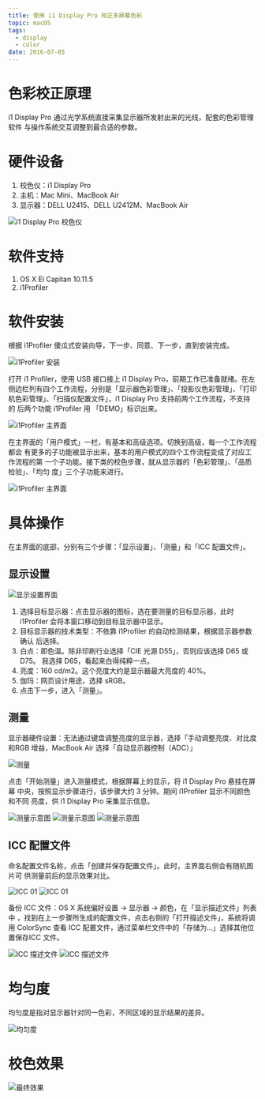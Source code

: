 ```yaml
---
title: 使用 i1 Display Pro 校正多屏幕色彩
topic: macOS
tags:
  - display
  - color
date: 2016-07-05
---
```


# 色彩校正原理

  i1 Display Pro 通过光学系统直接采集显示器所发射出来的光线，配套的色彩管理软件
  与操作系统交互调整到最合适的参数。

# 硬件设备

  1. 校色仪：i1 Display Pro
  2. 主机：Mac Mini、MacBook Air
  3. 显示器：DELL U2415、DELL U2412M、MacBook Air


  ![i1 Display Pro 校色仪](./i1-display-pro.jpg)

# 软件支持

  1. OS X El Capitan 10.11.5
  2. i1Profiler

# 软件安装

  根据 i1Profiler 傻瓜式安装向导，下一步、同意、下一步，直到安装完成。

  ![i1Profiler 安装](./iprofiler-install.jpg)

  打开 i1 Profiler，使用 USB 接口接上 i1 Display Pro，前期工作已准备就绪。在左
  侧边栏列有四个工作流程，分别是「显示器色彩管理」、「投影仪色彩管理」、「打印
  机色彩管理」、「扫描仪配置文件」，i1 Display Pro 支持前两个工作流程，不支持的
  后两个功能 i1Profiler 用 「DEMO」标识出来。

  ![i1Profiler 主界面](./iprofiler-main.jpg)

  在主界面的「用户模式」一栏，有基本和高级选项。切换到高级，每一个工作流程都会
  有更多的子功能被显示出来，基本的用户模式的四个工作流程变成了对应工作流程的第
  一个子功能。接下类的校色步骤，就从显示器的「色彩管理」、「品质检验」、「均匀
  度」三个子功能来进行。

  ![i1Profiler 主界面](./iprofiler-step.jpg)

# 具体操作

  在主界面的底部，分别有三个步骤：「显示设置」、「测量」和「ICC 配置文件」。

## 显示设置

  ![显示设置界面](./iprofiler-display-settings.png)

  1. 选择目标显示器：点击显示器的图标，选在要测量的目标显示器，此时 i1Profiler
     会将本窗口移动到目标显示器中显示。
  2. 目标显示器的技术类型：不依靠 i1Profiler 的自动检测结果，根据显示器参数确认
     后选择。
  3. 白点：即色温。除非印刷行业选择「CIE 光源 D55」，否则应该选择 D65 或 D75。
     我选择 D65，看起来白得纯粹一点。
  4. 亮度：160 cd/m2。这个亮度大约是显示器最大亮度的 40%。
  5. 伽玛：网页设计用途，选择 sRGB。
  6. 点击下一步，进入「测量」。

## 测量

  显示器硬件设置：无法通过键盘调整亮度的显示器，选择「手动调整亮度、对比度和RGB
  增益，MacBook Air 选择「自动显示器控制（ADC）」

  ![测量](./iprofiler-measure.png)

  点击「开始测量」进入测量模式，根据屏幕上的显示，将 i1 Display Pro 悬挂在屏幕
  中央，按照显示步骤进行，该步骤大约 3 分钟。期间 i1Profiler 显示不同颜色和不同
  亮度，供 i1 Display Pro 采集显示信息。

  ![测量示意图](./iprofiler-example-01.png) ![测量示意图
  ](./iprofiler-example-02.png) ![测量示意图](./iprofiler-example-03.png)

## ICC 配置文件

  命名配置文件名称，点击「创建并保存配置文件」。此时，主界面右侧会有随机图片可
  供测量前后的显示效果对比。

  ![ICC 01](./iprofiler-icc-01.png) ![ICC 01](./iprofiler-icc-02.png)

  备份 ICC 文件：OS X 系统偏好设置 -> 显示器 -> 颜色，在「显示描述文件」列表中
  ，找到在上一步骤所生成的配置文件，点击右侧的「打开描述文件」，系统将调用
  ColorSync 查看 ICC 配置文件，通过菜单栏文件中的「存储为…」选择其他位置保存ICC
  文件。

  ![ICC 描述文件](./icc-profile.png) ![ICC 描述文件](./icc-save-as.png)

# 均匀度

  均匀度是指对显示器针对同一色彩，不同区域的显示结果的差异。

  ![均匀度](./evenness.png)

# 校色效果

  ![最终效果](./final.gif)

